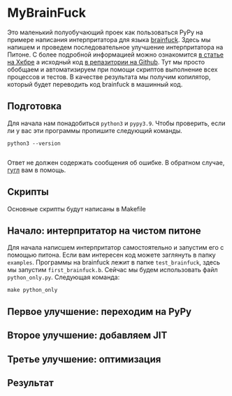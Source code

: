 # MyBrainFuck
Это маленький полуобучающий проек как пользоваться PyPy на примере написания интерпритатора для языкa [brainfuck](https://ru.wikipedia.org/wiki/Brainfuck). Здесь мы напишем и проведем последовательное улучшение интерпритатора на Питоне. С более подробной информацией можно ознакомится [в статье на Хкбре](https://habr.com/ru/post/124418/) а исходный код [в репазитории на Github](https://github.com/disjukr/pypy-tutorial-ko). Тут мы просто обобщаем и автоматизируем при помощи скриптов выполнение всех процессов и тестов. В качестве результата мы получим копилятор, который будет переводить код brainfuck в машинный код.
## Подготовка
Для начала нам понадобиться `python3` и `pypy3.9`. Чтобы проверить, если ли у вас эти программы пропишите следующий команды.
```
python3 --version
```
```

```
Ответ не должен содержать сообщения об ошибке. В обратном случае, [гугл](https://www.google.com/search?q=how+to+install+pypy) вам в помощь.
## Скрипты
Основные скрипты будут написаны в Makefile 
## Начало: интерпритатор на чистом питоне
Для начала написшем интерпритатор самостоятельно и запустим его с помощью питона. 
Если вам интересен код можете заглянуть в папку `examples`. Программы на brainfuck лежит в папке `test_brainfuck`, здесь мы запустим `first_brainfuck.b`.  Сейчас мы будем использовать файл `python_only.py`. Следующая команда:
```
make python_only 
```
## Первое улучшение: переходим на PyPy

## Второе улучшение: добавляем JIT

## Третье улучшение: оптимизация

## Результат